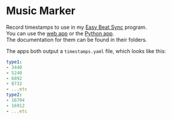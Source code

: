# Music Marker
Record timestamps to use in my [Easy Beat Sync](https://github.com/jort-dev/easy-beat-sync) program.  
You can use the [web app](/web_client) or the [Python app](/python_client).  
The documentation for them can be found in their folders.

The apps both output a `timestamps.yaml` file, which looks like this:
```yaml
type1:
- 3440
- 5240
- 6892
- 8732
- ...etc
type2:
- 16704
- 16912
- ...etc
```
